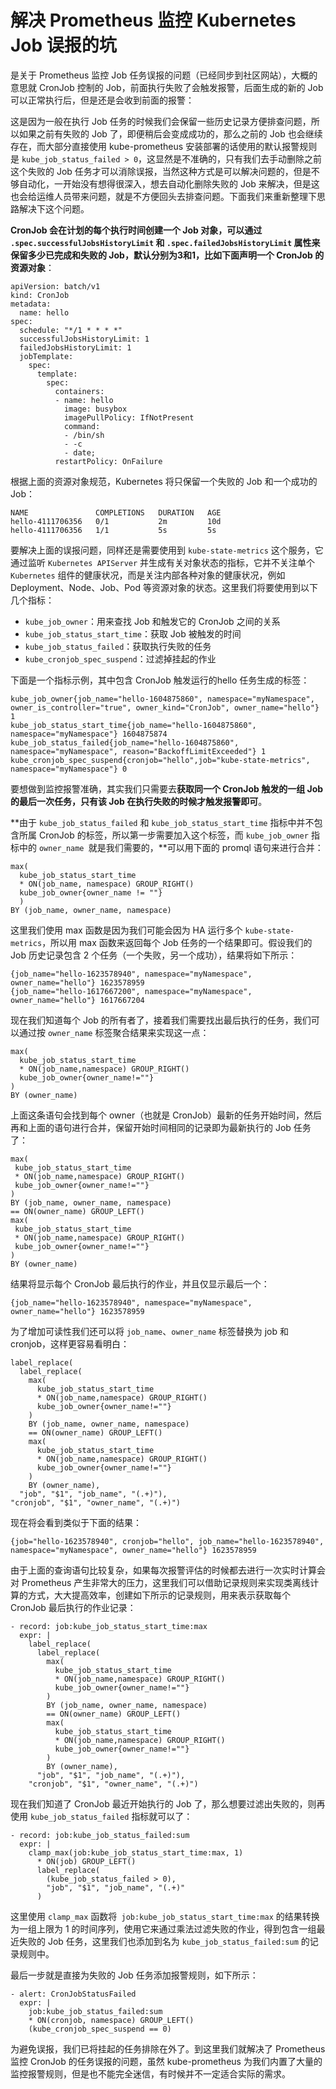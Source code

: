 # **解决 Prometheus 监控 Kubernetes Job 误报的坑**

是关于 Prometheus 监控 Job 任务误报的问题（已经同步到社区网站），大概的意思就 CronJob 控制的 Job，前面执行失败了会触发报警，后面生成的新的 Job 可以正常执行后，但是还是会收到前面的报警：

这是因为一般在执行 Job 任务的时候我们会保留一些历史记录方便排查问题，所以如果之前有失败的 Job 了，即便稍后会变成成功的，那么之前的 Job 也会继续存在，而大部分直接使用 kube-prometheus 安装部署的话使用的默认报警规则是 `kube_job_status_failed > 0`，这显然是不准确的，只有我们去手动删除之前这个失败的 Job 任务才可以消除误报，当然这种方式是可以解决问题的，但是不够自动化，一开始没有想得很深入，想去自动化删除失败的 Job 来解决，但是这也会给运维人员带来问题，就是不方便回头去排查问题。下面我们来重新整理下思路解决下这个问题。

**CronJob 会在计划的每个执行时间创建一个 Job 对象，可以通过 `.spec.successfulJobsHistoryLimit` 和 `.spec.failedJobsHistoryLimit` 属性来保留多少已完成和失败的 Job，默认分别为3和1，比如下面声明一个 CronJob 的资源对象**：

```
apiVersion: batch/v1
kind: CronJob
metadata:
  name: hello
spec:
  schedule: "*/1 * * * *"
  successfulJobsHistoryLimit: 1
  failedJobsHistoryLimit: 1
  jobTemplate:
    spec:
      template:
        spec:
          containers:
          - name: hello
            image: busybox
            imagePullPolicy: IfNotPresent
            command:
            - /bin/sh
            - -c
            - date;
          restartPolicy: OnFailure
```

根据上面的资源对象规范，Kubernetes 将只保留一个失败的 Job 和一个成功的 Job：

```
NAME               COMPLETIONS   DURATION   AGE
hello-4111706356   0/1           2m         10d
hello-4111706356   1/1           5s         5s
```

要解决上面的误报问题，同样还是需要使用到 `kube-state-metrics` 这个服务，它通过监听 `Kubernetes APIServer` 并生成有关对象状态的指标，它并不关注单个 `Kubernetes` 组件的健康状况，而是关注内部各种对象的健康状况，例如 Deployment、Node、Job、Pod 等资源对象的状态。这里我们将要使用到以下几个指标：

* `kube_job_owner`：用来查找 Job 和触发它的 CronJob 之间的关系
* `kube_job_status_start_time`：获取 Job 被触发的时间
* `kube_job_status_failed`：获取执行失败的任务
* `kube_cronjob_spec_suspend`：过滤掉挂起的作业

下面是一个指标示例，其中包含 CronJob 触发运行的hello 任务生成的标签：

```
kube_job_owner{job_name="hello-1604875860", namespace="myNamespace", owner_is_controller="true", owner_kind="CronJob", owner_name="hello"} 1
kube_job_status_start_time{job_name="hello-1604875860", namespace="myNamespace"} 1604875874
kube_job_status_failed{job_name="hello-1604875860", namespace="myNamespace", reason="BackoffLimitExceeded"} 1
kube_cronjob_spec_suspend{cronjob="hello",job="kube-state-metrics", namespace="myNamespace"} 0
```

要想做到监控报警准确，其实我们只需要去**获取同一个 CronJob 触发的一组 Job 的最后一次任务，只有该 Job 在执行失败的时候才触发报警即可**。


**由于 `kube_job_status_failed` 和  `kube_job_status_start_time` 指标中并不包含所属 CronJob 的标签，所以第一步需要加入这个标签，而 `kube_job_owner` 指标中的 `owner_name `就是我们需要的，**可以用下面的 promql 语句来进行合并：

```
max(
  kube_job_status_start_time
  * ON(job_name, namespace) GROUP_RIGHT()
  kube_job_owner{owner_name != ""}
  )
BY (job_name, owner_name, namespace)
```

这里我们使用 max 函数是因为我们可能会因为 HA 运行多个 `kube-state-metrics`，所以用 max 函数来返回每个 Job 任务的一个结果即可。假设我们的 Job 历史记录包含 2 个任务（一个失败，另一个成功），结果将如下所示：

```
{job_name="hello-1623578940", namespace="myNamespace", owner_name="hello"} 1623578959
{job_name="hello-1617667200", namespace="myNamespace", owner_name="hello"} 1617667204
```

现在我们知道每个 Job 的所有者了，接着我们需要找出最后执行的任务，我们可以通过按 `owner_name` 标签聚合结果来实现这一点：

```
max(
  kube_job_status_start_time
  * ON(job_name,namespace) GROUP_RIGHT()
  kube_job_owner{owner_name!=""}
) 
BY (owner_name)
```

上面这条语句会找到每个 owner（也就是 CronJob）最新的任务开始时间，然后再和上面的语句进行合并，保留开始时间相同的记录即为最新执行的 Job 任务了：

```
max(
 kube_job_status_start_time
 * ON(job_name,namespace) GROUP_RIGHT()
 kube_job_owner{owner_name!=""}
)
BY (job_name, owner_name, namespace)
== ON(owner_name) GROUP_LEFT()
max(
 kube_job_status_start_time
 * ON(job_name,namespace) GROUP_RIGHT()
 kube_job_owner{owner_name!=""}
)
BY (owner_name)
```

结果将显示每个 CronJob 最后执行的作业，并且仅显示最后一个：

```
{job_name="hello-1623578940", namespace="myNamespace", owner_name="hello"} 1623578959
```

为了增加可读性我们还可以将 `job_name`、`owner_name` 标签替换为 job 和 cronjob，这样更容易看明白：

```
label_replace(
  label_replace(
    max(
      kube_job_status_start_time
      * ON(job_name,namespace) GROUP_RIGHT()
      kube_job_owner{owner_name!=""}
    )
    BY (job_name, owner_name, namespace)
    == ON(owner_name) GROUP_LEFT()
    max(
      kube_job_status_start_time
      * ON(job_name,namespace) GROUP_RIGHT()
      kube_job_owner{owner_name!=""}
    )
    BY (owner_name),
  "job", "$1", "job_name", "(.+)"),
"cronjob", "$1", "owner_name", "(.+)")
```

现在将会看到类似于下面的结果：

```
{job="hello-1623578940", cronjob="hello", job_name="hello-1623578940", namespace="myNamespace", owner_name="hello"} 1623578959
```


由于上面的查询语句比较复杂，如果每次报警评估的时候都去进行一次实时计算会对 Prometheus 产生非常大的压力，这里我们可以借助记录规则来实现类离线计算的方式，大大提高效率，创建如下所示的记录规则，用来表示获取每个 CronJob 最后执行的作业记录：

```
- record: job:kube_job_status_start_time:max
  expr: |
    label_replace(
      label_replace(
        max(
          kube_job_status_start_time
          * ON(job_name,namespace) GROUP_RIGHT()
          kube_job_owner{owner_name!=""}
        )
        BY (job_name, owner_name, namespace)
        == ON(owner_name) GROUP_LEFT()
        max(
          kube_job_status_start_time
          * ON(job_name,namespace) GROUP_RIGHT()
          kube_job_owner{owner_name!=""}
        )
        BY (owner_name),
      "job", "$1", "job_name", "(.+)"),
    "cronjob", "$1", "owner_name", "(.+)")
```

现在我们知道了 CronJob 最近开始执行的 Job 了，那么想要过滤出失败的，则再使用 `kube_job_status_failed` 指标就可以了：

```
- record: job:kube_job_status_failed:sum
  expr: |
    clamp_max(job:kube_job_status_start_time:max, 1)
      * ON(job) GROUP_LEFT()
      label_replace(
        (kube_job_status_failed > 0),
        "job", "$1", "job_name", "(.+)"
      )
```

这里使用 `clamp_max` 函数将` job:kube_job_status_start_time:max` 的结果转换为一组上限为 1 的时间序列，使用它来通过乘法过滤失败的作业，得到包含一组最近失败的 Job 任务，这里我们也添加到名为 `kube_job_status_failed:sum` 的记录规则中。

最后一步就是直接为失败的 Job 任务添加报警规则，如下所示：

```
- alert: CronJobStatusFailed
  expr: |
    job:kube_job_status_failed:sum
    * ON(cronjob, namespace) GROUP_LEFT()
    (kube_cronjob_spec_suspend == 0)
```

为避免误报，我们已将挂起的任务排除在外了。到这里我们就解决了 Prometheus 监控 CronJob 的任务误报的问题，虽然 kube-prometheus 为我们内置了大量的监控报警规则，但是也不能完全迷信，有时候并不一定适合实际的需求。
